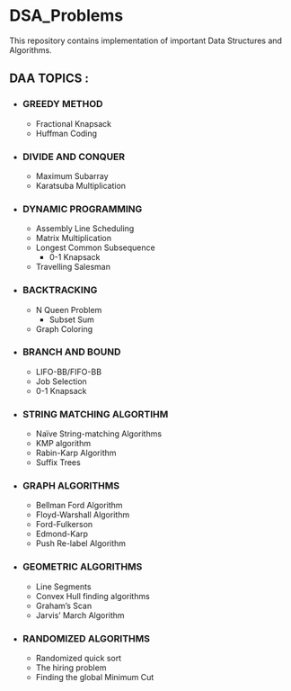 # DSA_Problems

This repository contains implementation of important Data Structures and Algorithms.

## DAA TOPICS : 
- ### GREEDY METHOD
	- Fractional Knapsack
	- Huffman Coding

- ### DIVIDE AND CONQUER
	- Maximum Subarray 
	- Karatsuba Multiplication
	
- ### DYNAMIC PROGRAMMING
  	- Assembly Line Scheduling
	- Matrix Multiplication
	- Longest Common Subsequence
        - 0-1 Knapsack
	- Travelling Salesman

- ### BACKTRACKING
 	- N Queen Problem
     	- Subset Sum
	- Graph Coloring

- ### BRANCH AND BOUND
	- LIFO-BB/FIFO-BB
	- Job Selection 
	- 0-1 Knapsack

- ### STRING MATCHING ALGORTIHM
	- Naïve String-matching Algorithms
	- KMP algorithm
	- Rabin-Karp Algorithm
	- Suffix Trees

- ### GRAPH ALGORITHMS
	- Bellman Ford Algorithm
	- Floyd-Warshall Algorithm 
	- Ford-Fulkerson
	- Edmond-Karp
	- Push Re-label Algorithm

- ### GEOMETRIC ALGORITHMS 
	- Line Segments
	- Convex Hull finding algorithms
	- Graham’s Scan
	- Jarvis’ March Algorithm

- ### RANDOMIZED ALGORITHMS
	- Randomized quick sort 
	- The hiring problem 
	- Finding the global Minimum Cut
	


